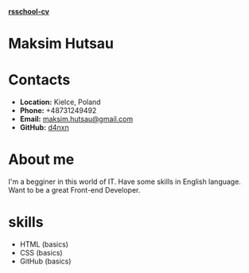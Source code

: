 **[rsschool-cv](https://github.com/d4nxn)**
# **Maksim Hutsau**
# **Contacts**
* **Location:** Kielce, Poland
* **Phone:** +48731249492
* **Email:** maksim.hutsau@gmail.com
* **GitHub:** [d4nxn](https://github.com/d4nxn)
# **About me**
I'm a begginer in this world of IT. Have some skills in English language. Want to be a great Front-end Developer.
# **skills**
* HTML (basics)
* CSS (basics)
* GitHub (basics)

